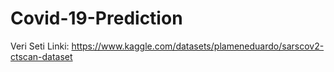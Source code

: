 # Covid-19-Prediction

Veri Seti Linki: https://www.kaggle.com/datasets/plameneduardo/sarscov2-ctscan-dataset
